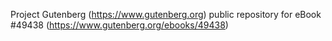 Project Gutenberg (https://www.gutenberg.org) public repository for eBook #49438 (https://www.gutenberg.org/ebooks/49438)
